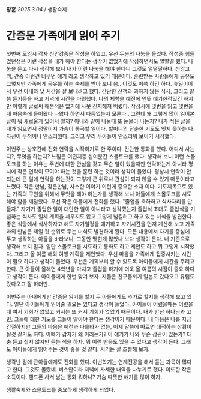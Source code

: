 **장훈** _2025.3.04_ / 생활숙제  
# 간증문 가족에게 읽어 주기

첫번째 모임시 각자 신안강증문 작성을 하였고, 우선 두분의 나눔을 들었다. 작성중 힘들었던점은 이런 작성을 내가 해야 한다는 생각이 없었기에 작성하면서도 얼떨떨 했다. 나눔을 듣고 다시 생각해 보니 내가 이런 나눔을 해야 한다니 그것도 얼떨떨하다. 신앙고백, 간증 이런건 너무먼 얘기 라고 생각하고 있기 때문이다. 훈련받는 사람들에게 공유도 그렇지만 가족에게 공유를 하는 숙제를 받아 보니 음.. 이것도 머쓱 하긴 하다. 휴일이어서 우선 아내와 낮 시간을 잘 보내려고 했다. 간단한 산책과 과하지 않은 식사, 그리고 말씀 듣기등을 하고 저녁에 시간을 마련했다. 나의 체험을 예전에 언뜻 얘기한적있긴 하지만 이렇게 글로써 해본적은 없기에 사뭇 진지해져 버렸다. 작성시에 몇번을 읽고 몇번을 내 마음속에 들어왔다 나왔다 하면서 다듬었는지 모른다.. 그런데 왜 그렇게 많이 읽어본글이 뭐 새로울게 있어서 일까? 아내와 같이 나눌때 또 눈물이 나는지?  내가 적은 글을 내가 읽으면서 정말이지 가슴이 통곡할 일이다. 할머니의 단순한 기도도 잇지 못하는 나 자신이 무척이나 안스러웠다. 그리고 우리 두아들이 안스러워 보이기 시작했다. 

이번주는 상호간에 전화 연락을 시작하기로 한 주이다. 간단한 통화를 했다. 어디서 사는지?, 무엇을 하는지? 느낌은 어떤지등 십여분간 스몰토크를 했다. 생각해 보니 이런 스몰토크를 하는 이유는 주변에 대한 관심을 갖고 무슨 일이 있을때만 연락하는게 아니라 평시에 작은 연락이 모여야 하는 것을 훈련 하는 것이라 생각이 들었다. 평상시 연락이 안되는데 큰 일에 연락을 하는것이 그렇게 큰 위로나 관심이 되지 않을 수 있기 때문이라고 느꼈다. 작은 만남, 잦은만남, 사소한 이야기 이런게 중요한 소재 이다. 기도제목으로 있는 가족의 구원을 위해서 무엇을 해야 하는가를 생각해 보니 아들에게 스몰토크를 시도해야 함을 깨달았다. 우선 작은 아들에게 전화를 했다. "졸업을 축하하고 식사자리를 만들자." 자기가 졸업한 일이 대단한 일이 아니라고 생각했는지 졸업식 초대도 졸업식을 기념하는 식사도 일체 계획을 세우지도 않고 그렇게 넘길려고 하고 있는 녀석을 발견한다. 좋은 식당에서 식사하자고 해도 자기일정을 얘기하고 자기시간을 먼저 계산해 보고 가족과의 만남은 제일 뒷 순위로 두는 녀석도 발견하게 된다. 모든 내용에서 자기를 중심에 두고 생각하는 아들을 바라보니, 그동안 맺힌게 많았나 보다 생각이 든다. 내 기준으로 생각해 보지 말자. 일단 스몰토크를 시도하고 통화도 하고 제안도 하고 뭐 그렇게 시작했다. 그리고 올 여름 해외 여행 계획을 제안했다. 우선 마음을 가족에게 집중시키는 시간이 필요 하다고 생각이 들었다. 우선은 계획부터 할 수 있도록 아이들에게 시간을 주려고 한다. 큰 아들이 올해면 4학년을 마치고 졸업을 하기에 더욱 올 여름의 시점이 중요 하다고 생각이 든다. 아이들에게 한번 맞겨 보자. 지들은 친구들끼기 일본도 갔다오고 유럽도 갔다오고 잘 하더만..

이번주는 아내에게만 간증문 읽기를 할지 두 아들에게도 추가로 할지를 생각해 보고 있다. 일단 아이들에게 읽어줄 필요는 있다고 생각이 들었다. 아이들이 어렸을때는 어렸을때 여서 기회가 없었고 커서는 또 커서 기회가 없었기 때문이다. 내가 만난 하나님과 고민, 그들에 대한 기도를 그들이 알아야 한다는 생각이기 때문이다. 내 마음은 나름 지금 간절하지만 그들의 마음은 예전과 다를바가 없는, 어제 말씀에 따르면 대적하는 상황이 될것 같기도 하다. 아빠가 갑자기 왜 이러는가? 이 얘기가 나와 무슨 상관이 있는가? 대충 듣고 싶지 않지만 듣는 척을 하자. 뭐 이런 반응도 있을 수 있다고 생각이 든다. 그래도 아이들에게 읽어주는 것이 좋을 것 같다. 시기는 잘 조절해 보자. 

생각난 김에 큰아들에게도 전화를 했다. 이번학기는 연계전공을 해서 듣는 과목이 많다고 한다. 그것도 몰랐네. 버스안이라 저녁에 자세한 내역을 나누기로 했다. 이또한 작은 소득이다. 핸드폰 사서 남는 통화 뭐하나? 가슴 따뜻한 얘기를 많이 하자.

생활숙제와 스몰토크를 중요하게 생각하게 되었다. 